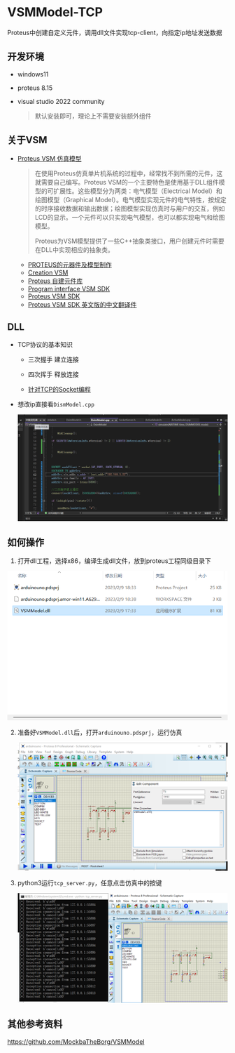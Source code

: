 # VSMModel-TCP
Proteus中创建自定义元件，调用dll文件实现tcp-client，向指定ip地址发送数据

## 开发环境

- windows11

- proteus  8.15

- visual studio 2022 community 

  > 默认安装即可，理论上不需要安装额外组件

## 关于VSM

- [Proteus VSM 仿真模型](https://github.com/MockbaTheBorg/VSMModel)

  > 在使用Proteus仿真单片机系统的过程中，经常找不到所需的元件，这就需要自己编写。Proteus  VSM的一个主要特色是使用基于DLL组件模型的可扩展性。这些模型分为两类：电气模型（Electrical  Model）和绘图模型（Graphical  Model）。电气模型实现元件的电气特性，按规定的时序接收数据和输出数据；绘图模型实现仿真时与用户的交互，例如LCD的显示。一个元件可以只实现电气模型，也可以都实现电气和绘图模型。
  >
  > Proteus为VSM模型提供了一些C++抽象类接口，用户创建元件时需要在DLL中实现相应的抽象类。

  - [PROTEUS的元器件及模型制作](http://www.dwenzhao.cn/profession/proteus/proteus2.html)
  - [Creation VSM](https://d1.amobbs.com/bbs_upload782111/files_11/ourdev_572204.PDF)
  - [Proteus 自建元件库](https://d1.amobbs.com/bbs_upload782111/files_9/ourdev_240204.pdf)
  - [Program interface VSM SDK](https://d1.amobbs.com/bbs_upload782111/files_11/ourdev_572203.PDF)
  - [Proteus VSM SDK](http://101.42.165.240:5243/share/w23UwR6V)
  - [Proteus VSM SDK 英文版的中文翻译件](https://d1.amobbs.com/bbs_upload782111/files_30/ourdev_565287EB4NPW.pdf)

## DLL

- TCP协议的基本知识

  - 三次握手 建立连接

  - 四次挥手 释放连接

  - [针对TCP的Socket编程](https://xiaolincoding.com/network/3_tcp/tcp_interview.html#socket-%E7%BC%96%E7%A8%8B)

- 想改ip直接看`DismModel.cpp`

  ![image-20230809183024283](./README.assets/image-20230809183024283.png)

## 如何操作

1. 打开dll工程，选择x86，编译生成dll文件，放到proteus工程同级目录下

![image-20230809182103740](./README.assets/image-20230809182103740.png)

2. 准备好`VSMModel.dll`后，打开`arduinouno.pdsprj`，运行仿真

   ![image-20230809182928848](./README.assets/image-20230809182928848.png)

3. python3运行`tcp_server.py`，任意点击仿真中的按键

   ![image-20230809183921128](./README.assets/image-20230809183921128.png)



## 其他参考资料

https://github.com/MockbaTheBorg/VSMModel
